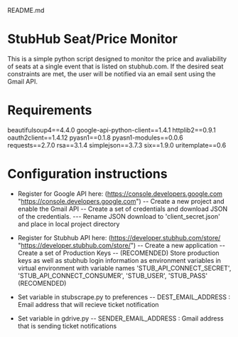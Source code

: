 README.md

# StubHub Seat/Price Monitor

This is a simple python script designed to monitor the price and avaliability of seats at a single event that is listed on stubhub.com. If the desired seat constraints are met, the user will be notified via an email sent using the Gmail API. 

# Requirements 
beautifulsoup4==4.4.0
google-api-python-client==1.4.1
httplib2==0.9.1
oauth2client==1.4.12
pyasn1==0.1.8
pyasn1-modules==0.0.6
requests==2.7.0
rsa==3.1.4
simplejson==3.7.3
six==1.9.0
uritemplate==0.6

# Configuration instructions
- Register for Google API here: (https://console.developers.google.com "https://console.developers.google.com")
-- Create a new project and enable the Gmail API
-- Create a set of credentials and download JSON of the credentials.
--- Rename JSON download to 'client_secret.json' and place in local project directory

- Register for Stubhub API here: (https://developer.stubhub.com/store/ "https://developer.stubhub.com/store/")
-- Create a new application
-- Create a set of Production Keys
-- (RECOMENDED) Store production keys as well as stubhub login information as environment variables in virtual environment with variable names 'STUB_API_CONNECT_SECRET', 'STUB_API_CONNECT_CONSUMER', 'STUB_USER', 'STUB_PASS' (RECOMENDED)

- Set variable in stubscrape.py to preferences
-- DEST_EMAIL_ADDRESS : Email address that will recieve ticket notification

- Set variable in gdrive.py
-- SENDER_EMAIL_ADDRESS : Gmail address that is sending ticket notifications